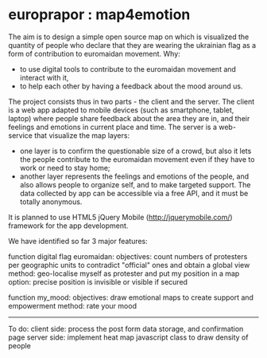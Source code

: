 europrapor : map4emotion
==========
The aim is to design a simple open source map on which is visualized the quantity of people who declare that they are wearing the ukrainian flag as a form of contribution to euromaidan movement.
Why:
- to use digital tools to contribute to the euromaidan movement and interact with it,
- to help each other by having a feedback about the mood around us.

The project consists thus in two parts - the client and the server.
The client is a web app adapted to mobile devices (such as smartphone, tablet, laptop) where people share feedback about the area they are in, and their feelings and emotions in current place and time.
The server is a web-service that visualize the map layers:
- one layer is to confirm the questionable size of a crowd, but also it lets the people contribute to the euromaidan movement even if they have to work or need to stay home;
- another layer represents the feelings and emotions of the people, and also allows people to organize self, and to make targeted support.
The data collected by app can be accessible via a free API, and it must be totally anonymous.

It is planned to use HTML5 jQuery Mobile (http://jquerymobile.com/) framework for the app development. 

We have identified so far 3 major features:

function digital flag euromaidan:
	objectives:
		count numbers of protesters per geographic units to contradict "official" ones and obtain a global view
	method:
		geo-localise myself as protester and put my position in a map
		option: precise position is invisible or visible if secured

function my_mood:
	objectives: 
		draw emotional maps to create support and empowerment
	method:
		rate your mood

--------------------
To do:
client side: process the post form data storage, and confirmation page
server side: implement heat map javascript class to draw density of people
